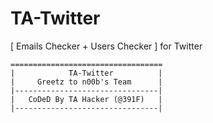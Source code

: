 # TA-Twitter



[ Emails Checker + Users Checker ] for Twitter 


	==================================
	|            TA-Twitter          |
	|     Greetz to n00b's Team      |
	|--------------------------------|
	|   CoDeD By TA Hacker (@391F)   |
	|--------------------------------|
	
